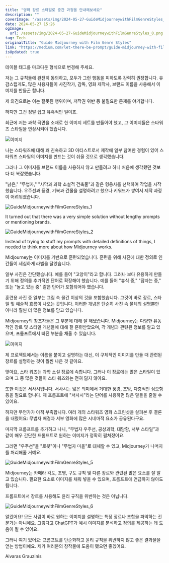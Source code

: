 ```yaml
---
title: "영화 장르 스타일로 중간 과정을 안내해보세요"
description: ""
coverImage: "/assets/img/2024-05-27-GuideMidjourneywithFilmGenreStyles_0.png"
date: 2024-05-27 15:26
ogImage: 
  url: /assets/img/2024-05-27-GuideMidjourneywithFilmGenreStyles_0.png
tag: Tech
originalTitle: "Guide Midjourney with Film Genre Styles"
link: "https://medium.com/let-there-be-prompt/guide-midjourney-with-film-genre-styles-f0ab76d72e74"
isUpdated: true
---
```





테이블 태그를 마크다운 형식으로 변경해 주세요.

<div class="content-ad"></div>

저는 그 규칙들에 완전히 동의하고, 모두가 그런 행동을 피하도록 강력히 권장합니다. 유감스럽게도, 많은 사용자들이 사진작가, 감독, 영화 제작사, 브랜드 이름을 사용해서 이미지를 만들곤 합니다.

제 의견으로는 이는 잘못된 행위이며, 저작권 위반 등 불필요한 문제를 야기합니다.

하지만 그건 정말 쉽고 유혹적인 일이죠.

최근에 저는 과학 극면을 소재로 한 이미지 세트를 만들어야 했고, 그 이미지들은 스타워즈 스타일을 연상시켜야 했습니다.

<div class="content-ad"></div>


![이미지](/assets/img/2024-05-27-GuideMidjourneywithFilmGenreStyles_0.png)

나는 스타워즈에 대해 꽤 친숙하고 3D 아티스트로서 제작에 일부 참여한 경험이 있어 스타워즈 스타일의 이미지를 만드는 것이 쉬울 것으로 생각했습니다.

그러나 그 이미지를 브랜드 이름을 사용하지 않고 만들려고 하니 처음에 생각했던 것보다 더 복잡했습니다.

"낡은," "무법자," "사막과 과학 소설적 건축물"과 같은 형용사를 선택하여 작업을 시작했습니다. 우주선과 풍경, 기복과 건물을 설명하려고 했으나 키워드가 쌓여서 제작 과정이 어려워졌습니다.


<div class="content-ad"></div>


![GuideMidjourneywithFilmGenreStyles_1](/assets/img/2024-05-27-GuideMidjourneywithFilmGenreStyles_1.png)

It turned out that there was a very simple solution without lengthy prompts or mentioning brands.

![GuideMidjourneywithFilmGenreStyles_2](/assets/img/2024-05-27-GuideMidjourneywithFilmGenreStyles_2.png)

Instead of trying to stuff my prompts with detailed definitions of things, I needed to think more about how Midjourney works.


<div class="content-ad"></div>

Midjourney는 이미지를 기반으로 훈련되었습니다. 훈련을 위해 사진에 대한 정의로 인간들이 세심하게 라벨을 달았습니다.

일부 사진은 간단했습니다. 예를 들어 "고양이"라고 합니다. 그러나 보다 유용하게 만들기 위해 정의를 추가적인 단어로 확장해야 했습니다. 예를 들어 "휴식 중," "잠자는 중," 또는 "놀고 있는 중" 같은 단어가 포함되어야 했습니다.

훈련용 사진 중 일부는 그림 속 물건 이상의 것을 포함했습니다. 그것이 바로 장르, 스타일 및 예술적 흐름이 나오는 곳입니다. 이러한 개념은 단순히 사진 속 물체의 설명뿐만 아니라 훨씬 더 많은 정보를 담고 있습니다.

Midjourney의 창조자들은 그 부분에 대해 잘 해냈습니다. Midjourney는 다양한 유동적인 장르 및 스타일 개념들에 대해 잘 훈련받았으며, 각 개념과 관련된 정보를 알고 있으며, 프롬프트에서 빠진 부분을 채울 수 있습니다.

<div class="content-ad"></div>


![이미지](/assets/img/2024-05-27-GuideMidjourneywithFilmGenreStyles_3.png)

제 프로젝트에서는 이름을 붙이고 설명하는 대신, 이 구체적인 이미지를 만들 때 관련된 장르를 설명하는 것이 훨씬 나은 것 같아요.

맞아요, 스타 워즈는 과학 소설 장르에 속합니다. 그러나 이 장르에는 많은 스타일이 있으며 그 중 많은 것들이 스타 워즈와는 전혀 닮지 않아요.

또한 이것은 서사시입니다. 서사시는 넓은 의미에서 거대한 풍경, 조망, 다층적인 심오함 등을 필요로 합니다. 제 프롬프트에 "서사시"라는 단어를 사용하면 많은 말들을 줄일 수 있어요.


<div class="content-ad"></div>

하지만 무언가가 아직 부족합니다. 여러 개의 스타워즈 영화 스크린샷을 살펴본 후 결론을 내렸어요: 무법자 배경과 서부 영화에 많은 시네마적 요소가 공유된다구요.

마지막 프롬프트를 추가하고 나니, “무법자 우주선, 공상과학, 대담함, 서부 스타일”과 같이 매우 간단한 프롬프트로 원하는 이미지가 정확히 펼쳐졌어요.

그러면 "우주선"을 "로봇"이나 "무법자 마을"로 대체할 수 있고, Midjourney가 나머지를 처리해줄 거예요.

<div class="content-ad"></div>


![GuideMidjourneywithFilmGenreStyles_5](/assets/img/2024-05-27-GuideMidjourneywithFilmGenreStyles_5.png)

Midjourney는 카메라 각도, 조명, 구도 규칙 및 다른 장르와 관련된 많은 요소를 잘 알고 있습니다. 필요한 요소로 이미지를 채워 넣을 수 있으며, 프롬프트에 언급하지 않아도 됩니다.

프롬프트에서 장르를 사용해도 윤리 규칙을 위반하는 것은 아닙니다.

![GuideMidjourneywithFilmGenreStyles_6](/assets/img/2024-05-27-GuideMidjourneywithFilmGenreStyles_6.png)


<div class="content-ad"></div>

알겠어요! 모든 사람이 바로 원하는 이미지를 설명하는 특정 장르나 조합을 파악하는 전문가는 아니에요. 그렇다고 ChatGPT가 예시 이미지를 분석하고 정의를 제공하는 데 도움이 될 수 있어요.

그러니 여기 있어요: 프롬프트를 단순화하고 윤리 규칙을 위반하지 않고 좋은 결과물을 얻는 방법이에요. 제가 여러분의 창작물에 도움이 됐으면 좋겠어요.

Aivaras Grauzinis
